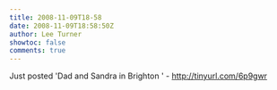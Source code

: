 ```yaml
---
title: 2008-11-09T18-58
date: 2008-11-09T18:58:50Z
author: Lee Turner
showtoc: false
comments: true
---
```


Just posted 'Dad and Sandra in Brighton ' - http://tinyurl.com/6p9gwr

